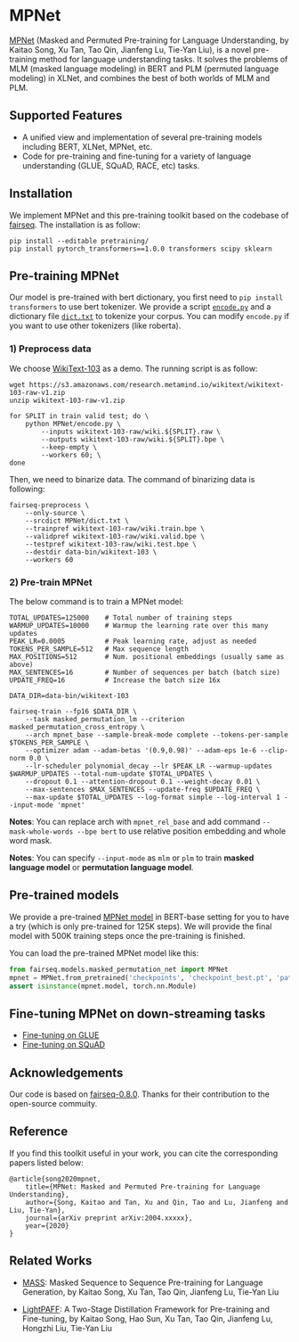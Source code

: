 # MPNet

[MPNet](https://) (Masked and Permuted Pre-training for Language Understanding, by Kaitao Song, Xu Tan, Tao Qin, Jianfeng Lu, Tie-Yan Liu), is a novel pre-training method for language understanding tasks. It solves the problems of MLM (masked language modeling) in BERT and PLM (permuted language modeling) in XLNet, and combines the best of both worlds of MLM and PLM. 


## Supported Features
* A unified view and implementation of several pre-training models including BERT, XLNet, MPNet, etc.
* Code for pre-training and fine-tuning for a variety of language understanding (GLUE, SQuAD, RACE, etc) tasks.


## Installation

We implement MPNet and this pre-training toolkit based on the codebase of [fairseq](https://github.com/pytorch/fairseq). The installation is as follow:

```
pip install --editable pretraining/
pip install pytorch_transformers==1.0.0 transformers scipy sklearn
```


## Pre-training MPNet
Our model is pre-trained with bert dictionary, you first need to `pip install transformers` to use bert tokenizer. We provide a script [`encode.py`](MPNet/encode.py) and a dictionary file [`dict.txt`](MPNet/dict.txt) to tokenize your corpus. You can modify `encode.py` if you want to use other tokenizers (like roberta).

### 1) Preprocess data 
We choose [WikiText-103](https://s3.amazonaws.com/research.metamind.io/wikitext/wikitext-103-raw-v1.zip) as a demo. The running script is as follow:

```
wget https://s3.amazonaws.com/research.metamind.io/wikitext/wikitext-103-raw-v1.zip
unzip wikitext-103-raw-v1.zip

for SPLIT in train valid test; do \
    python MPNet/encode.py \
        --inputs wikitext-103-raw/wiki.${SPLIT}.raw \
        --outputs wikitext-103-raw/wiki.${SPLIT}.bpe \
        --keep-empty \
        --workers 60; \
done
```

Then, we need to binarize data. The command of binarizing data is following:
```
fairseq-preprocess \
    --only-source \
    --srcdict MPNet/dict.txt \
    --trainpref wikitext-103-raw/wiki.train.bpe \
    --validpref wikitext-103-raw/wiki.valid.bpe \
    --testpref wikitext-103-raw/wiki.test.bpe \
    --destdir data-bin/wikitext-103 \
    --workers 60
```

### 2) Pre-train MPNet
The below command is to train a MPNet model:
```
TOTAL_UPDATES=125000    # Total number of training steps
WARMUP_UPDATES=10000    # Warmup the learning rate over this many updates
PEAK_LR=0.0005          # Peak learning rate, adjust as needed
TOKENS_PER_SAMPLE=512   # Max sequence length
MAX_POSITIONS=512       # Num. positional embeddings (usually same as above)
MAX_SENTENCES=16        # Number of sequences per batch (batch size)
UPDATE_FREQ=16          # Increase the batch size 16x

DATA_DIR=data-bin/wikitext-103

fairseq-train --fp16 $DATA_DIR \
    --task masked_permutation_lm --criterion masked_permutation_cross_entropy \
    --arch mpnet_base --sample-break-mode complete --tokens-per-sample $TOKENS_PER_SAMPLE \
    --optimizer adam --adam-betas '(0.9,0.98)' --adam-eps 1e-6 --clip-norm 0.0 \
    --lr-scheduler polynomial_decay --lr $PEAK_LR --warmup-updates $WARMUP_UPDATES --total-num-update $TOTAL_UPDATES \
    --dropout 0.1 --attention-dropout 0.1 --weight-decay 0.01 \
    --max-sentences $MAX_SENTENCES --update-freq $UPDATE_FREQ \
    --max-update $TOTAL_UPDATES --log-format simple --log-interval 1 --input-mode 'mpnet'
```
**Notes**: You can replace arch with `mpnet_rel_base` and add command `--mask-whole-words --bpe bert` to use relative position embedding and whole word mask. 

**Notes**: You can specify `--input-mode` as `mlm` or `plm` to train **masked language model** or **permutation language model**.


## Pre-trained models
We provide a pre-trained [MPNet model](https://modelrelease.blob.core.windows.net/pre-training/MPNet/mpnet.example.pt) in BERT-base setting for you to have a try (which is only pre-trained for 125K steps). We will provide the final model with 500K training steps once the pre-training is finished.

You can load the pre-trained MPNet model like this: 
```python
from fairseq.models.masked_permutation_net import MPNet
mpnet = MPNet.from_pretrained('checkpoints', 'checkpoint_best.pt', 'path/to/data', bpe='bert')
assert isinstance(mpnet.model, torch.nn.Module)
```


## Fine-tuning MPNet on down-streaming tasks

- [Fine-tuning on GLUE](MPNet/README.glue.md)
- [Fine-tuning on SQuAD](MPNet/README.squad.md)


## Acknowledgements
Our code is based on [fairseq-0.8.0](https://github.com/pytorch/fairseq). Thanks for their contribution to the open-source commuity.


## Reference
If you find this toolkit useful in your work, you can cite the corresponding papers listed below:

    @article{song2020mpnet,
        title={MPNet: Masked and Permuted Pre-training for Language Understanding},
        author={Song, Kaitao and Tan, Xu and Qin, Tao and Lu, Jianfeng and Liu, Tie-Yan},
        journal={arXiv preprint arXiv:2004.xxxxx},
        year={2020}
    }

## Related Works
* [MASS](https://github.com/microsoft/MASS): Masked Sequence to Sequence Pre-training for Language Generation, by Kaitao Song, Xu Tan, Tao Qin, Jianfeng Lu, Tie-Yan Liu

* [LightPAFF](https://lightpaff): A Two-Stage Distillation Framework for Pre-training and Fine-tuning, by Kaitao Song, Hao Sun, Xu Tan, Tao Qin, Jianfeng Lu, Hongzhi Liu, Tie-Yan Liu
